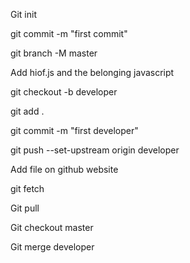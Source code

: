 Git init  

git commit -m "first commit" 

git branch -M master 

Add hiof.js and the belonging javascript 

git checkout -b developer 

git add . 

git commit -m "first developer"  

git push --set-upstream origin developer 

Add file on github website 

git fetch 

Git pull 

Git checkout master 

Git merge developer 
